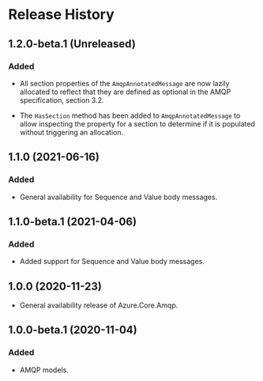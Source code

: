 # Release History

## 1.2.0-beta.1 (Unreleased)

### Added
- All section properties of the `AmqpAnnotatedMessage` are now lazily allocated to reflect that they are defined as optional in the AMQP specification, section 3.2.
  
- The `HasSection` method has been added to `AmqpAnnotatedMessage` to allow inspecting the property for a section to determine if it is populated without triggering an allocation.

## 1.1.0 (2021-06-16)

### Added
- General availability for Sequence and Value body messages.

## 1.1.0-beta.1 (2021-04-06)

### Added
- Added support for Sequence and Value body messages.

## 1.0.0 (2020-11-23)
- General availability release of Azure.Core.Amqp.

## 1.0.0-beta.1 (2020-11-04)

### Added
- AMQP models.

